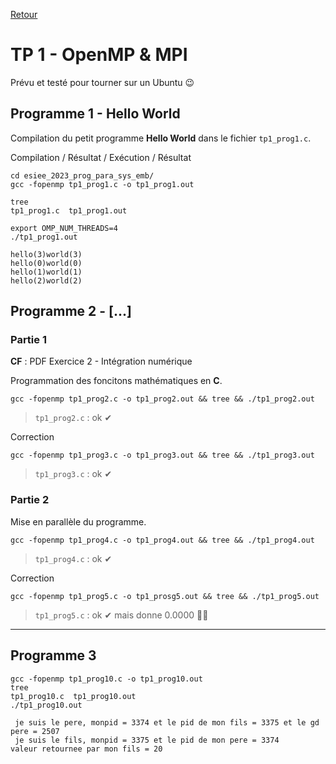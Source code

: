 [Retour](../../)

# TP 1 - OpenMP & MPI

Prévu et testé pour tourner sur un Ubuntu 😉

## Programme 1 - Hello World

Compilation du petit programme **Hello World** dans le fichier `tp1_prog1.c`.

Compilation / Résultat / Exécution / Résultat

```
cd esiee_2023_prog_para_sys_emb/
gcc -fopenmp tp1_prog1.c -o tp1_prog1.out

tree
tp1_prog1.c  tp1_prog1.out

export OMP_NUM_THREADS=4
./tp1_prog1.out

hello(3)world(3) 
hello(0)world(0) 
hello(1)world(1) 
hello(2)world(2) 
```

## Programme 2 - [...]

### Partie 1

**CF** : PDF Exercice 2 - Intégration numérique

Programmation des foncitons mathématiques en **C**.

```
gcc -fopenmp tp1_prog2.c -o tp1_prog2.out && tree && ./tp1_prog2.out
```

> `tp1_prog2.c` : ok ✔

Correction

```
gcc -fopenmp tp1_prog3.c -o tp1_prog3.out && tree && ./tp1_prog3.out
```

> `tp1_prog3.c` : ok ✔

### Partie 2

Mise en parallèle du programme.

```
gcc -fopenmp tp1_prog4.c -o tp1_prog4.out && tree && ./tp1_prog4.out
```

> `tp1_prog4.c` : ok ✔

Correction

```
gcc -fopenmp tp1_prog5.c -o tp1_prosg5.out && tree && ./tp1_prog5.out
```

> `tp1_prog5.c` : ok ✔ mais donne 0.0000 🤷‍♂️

-------------------------------------------------------------------------

## Programme 3

```
gcc -fopenmp tp1_prog10.c -o tp1_prog10.out
tree
tp1_prog10.c  tp1_prog10.out
./tp1_prog10.out

 je suis le pere, monpid = 3374 et le pid de mon fils = 3375 et le gd pere = 2507
 je suis le fils, monpid = 3375 et le pid de mon pere = 3374
valeur retournee par mon fils = 20
```
